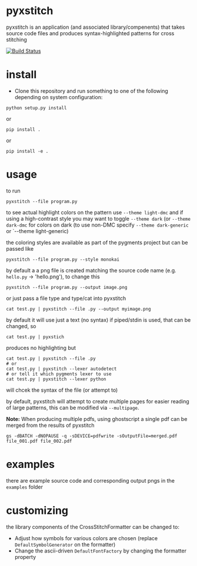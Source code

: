 pyxstitch
===

pyxstitch is an application (and associated library/compenents) that takes source code files and produces syntax-highlighted patterns for cross stitching

[![Build Status](https://travis-ci.org/enckse/pyxstitch.svg?branch=master)](https://travis-ci.org/enckse/pyxstitch)

# install

* Clone this repository and run something to one of the following depending on system configuration:

```
python setup.py install
```
or
```
pip install .
```
or
```
pip install -e .
```

# usage

to run
```
pyxstitch --file program.py
```

to see actual highlight colors on the pattern use `--theme light-dmc` and if using a high-contrast style you may want to toggle `--theme dark` (or `--theme dark-dmc` for colors on dark (to use non-DMC specify `--theme dark-generic` or `--theme light-generic)

the coloring styles are available as part of the pygments project but can be passed like
```
pyxstitch --file program.py --style monokai
```

by default a a png file is created matching the source code name (e.g. `hello.py` -> 'hello.png'), to change this
```
pyxstitch --file program.py --output image.png
```

or just pass a file type and type/cat into pyxstitch
```
cat test.py | pyxstitch --file .py --output myimage.png
```

by default it will use just a text (no syntax) if piped/stdin is used, that can be changed, so
```
cat test.py | pyxstich
```

produces no highlighting but
```
cat test.py | pyxstitch --file .py
# or
cat test.py | pyxstitch --lexer autodetect
# or tell it which pygments lexer to use
cat test.py | pyxstitch --lexer python
```

will chcek the syntax of the file (or attempt to)

by default, pyxstitch will attempt to create multiple pages for easier reading of large patterns, this can be modified via `--multipage`.

**Note:** When producing multiple pdfs, using ghostscript a single pdf can be merged from the results of pyxstitch

```
gs -dBATCH -dNOPAUSE -q -sDEVICE=pdfwrite -sOutputFile=merged.pdf file_001.pdf file_002.pdf
```


# examples

there are example source code and corresponding output pngs in the `examples` folder

# customizing

the library components of the CrossStitchFormatter can be changed to:
* Adjust how symbols for various colors are chosen (replace `DefaultSymbolGenerator` on the formatter)
* Change the ascii-driven `DefaultFontFactory` by changing the formatter property
